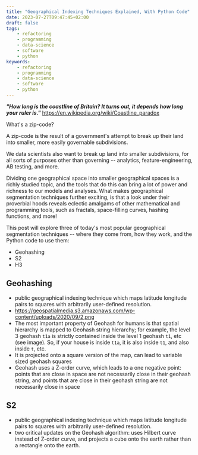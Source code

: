 ```yaml
---
title: "Geographical Indexing Techniques Explained, With Python Code"
date: 2023-07-27T09:47:45+02:00
draft: false
tags:
    - refactoring
    - programming
    - data-science
    - software
    - python
keywords:
    - refactoring
    - programming
    - data-science
    - software
    - python
---
```

***"How long is the coastline of Britain? It turns out, it depends how long your ruler is."***
https://en.wikipedia.org/wiki/Coastline_paradox

What's a zip-code?

A zip-code is the result of a government's attempt to break up their land into smaller, more easily governable subdivisions.

We data scientists also want to break up land into smaller subdivisions, for all sorts of purposes other than governing -- analytics, feature-engineering, AB testing, and more.

Dividing one geographical space into smaller geographical spaces is a richly studied topic, and the tools that do this can bring a lot of power and richness to our models and analyses. What makes geographical segmentation techniques further exciting, is that a look under their proverbial hoods reveals eclectic amalgams of other mathematical and programming tools, such as fractals, space-filling curves, hashing functions, and more!

This post will explore three of today's most popular geographical segmentation techniques -- where they come from, how they work, and the Python code to use them:
- Geohashing
- S2
- H3

## Geohashing
- public geographical indexing technique which maps latitude longitude pairs to squares with arbitrarily user-defined resolution.
- https://geospatialmedia.s3.amazonaws.com/wp-content/uploads/2020/09/2.png
- The most important property of Geohash for humans is that spatial hierarchy is mapped to Geohash string hierarchy; for example, the level 3 geohash `t1a` is strictly contained inside the level 1 geohash `t1`, etc (see image). So, if your house is inside `t1a`, it is also inside `t1`, and also inside `t`, etc.
- It is projected onto a square version of the map, can lead to variable sized geohash squares
- Geohash uses a Z-order curve, which leads to a one negative point: points that are close in space are not necessarily close in their geohash string, and points that are close in their geohash string are not necessarily close in space

## S2
- public geographical indexing technique which maps latitude longitude pairs to squares with arbitrarily user-defined resolution.
- two critical updates on the Geohash algorithm: uses Hilbert curve instead of Z-order curve, and projects a cube onto the earth rather than a rectangle onto the earth.
